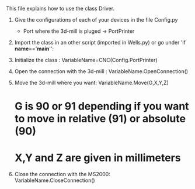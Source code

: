 This file explains how to use the class Driver. 

1. Give the configurations of each of your devices in the file Config.py
	- Port where the 3d-mill is pluged → PortPrinter
	
2. Import the class in an other script (imported in Wells.py) or go under 'if __name__=='__main__'':
	
3. Initialize the class :
	VariableName=CNC(Config.PortPrinter)
	
4. Open the connection with the 3d-mill :
	VariableName.OpenConnection()
	
5. Move the 3d-mill where you want:
	VariableName.Move(G,X,Y,Z)
	# G is 90 or 91 depending if you want to move in relative (91) or absolute (90)
	# X,Y and Z are given in millimeters

6. Close the connection with the MS2000:
	VariableName.CloseConnection()
	
